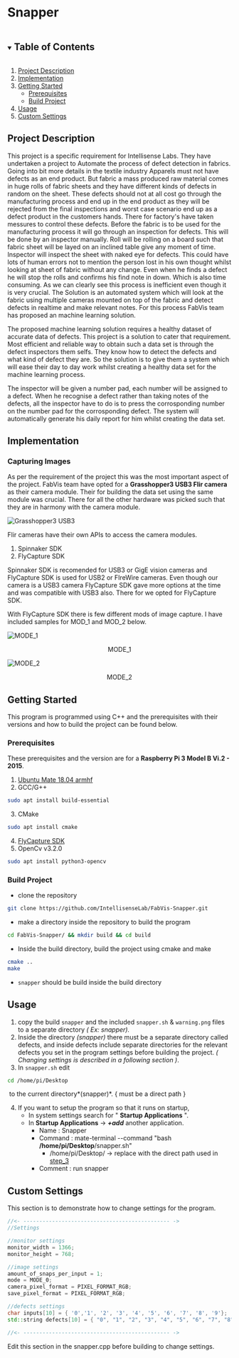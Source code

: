 # Snapper

<details open="open">
  <summary><h2 style="display: inline-block">Table of Contents</h2></summary>
  <ol>
    <li>
      <a href="#project-description">Project Description</a>
    </li>
    <li><a href="#implementation">Implementation</a></li>
    <li>
      <a href="#getting-started">Getting Started</a>
      <ul>
        <li><a href="#prerequisites">Prerequisites</a></li>
        <li><a href="#build-project">Build Project</a></li>
      </ul>
    </li>
    <li><a href="#usage">Usage</a></li>
    <li><a href="#custom-settings">Custom Settings</a></li>
  </ol>
</details>

## Project Description

This project is a specific requirement for Intellisense Labs. They have undertaken a project to Automate the process of defect detection in fabrics. Going into bit more details in the textile industry Apparels must not have defects as an end product. But fabric a mass produced raw material comes in huge rolls of fabric sheets and they have different kinds of defects in random on the sheet. These defects should not at all cost go through the manufacturing process and end up in the end product as they will be rejected from the final inspections and worst case scenario end up as a defect product in the customers hands. There for factory's have taken messures to control these defects. Before the fabric is to be used for the manufacturing process it will go through an inspection for defects. This will be done by an inspector manually. Roll will be rolling on a board such that fabric sheet will be layed on an inclined table give any moment of time. Inspector will inspect the sheet with naked eye for defects. This could have lots of human errors not to mention the person lost in his own thought whilst looking at sheet of fabric without any change. Even when he finds a defect he will stop the rolls and confirms his find note in down. Which is also time consuming. As we can clearly see this process is inefficient even though it is very crucial. The Solution is an automated system which will look at the fabric using multiple cameras mounted on top of the fabric and detect defects in realtime and make relevant notes. For this process FabVis team has proposed an machine learning solution.

The proposed machine learning solution requires a healthy dataset of accurate data of defects. This project is a solution to cater that requirement. Most efficient and reliable way to obtain such a data set is through the defect inspectors them selfs. They know how to detect the defects and what kind of defect they are. So the solution is to give them a system which will ease their day to day work whilst creating a healthy data set for the machine learning process.

The inspector will be given a number pad, each number will be assigned to a defect. When he recognise a defect rather than taking notes of the defects, all the inspector have to do is to press the corrosponding number on the number pad for the corrosponding defect. The system will automatically generate his daily report for him whilst creating the data set.

## Implementation

### Capturing Images

As per the requirement of the project this was the most important aspect of the project. FabVis team have opted for a **Grasshopper3 USB3 Flir camera** as their camera module. Their for building the data set using the same module was crucial. There for all the other hardware was picked such that they are in harmony with the camera module.

  ![Grasshopper3 USB3](resources/grasshopper3_frontback_usb.png)

Flir cameras have their own APIs to access the camera modules.
  1) Spinnaker SDK
  2) FlyCapture SDK

Spinnaker SDK is recomended for USB3 or GigE vision cameras and FlyCapture SDK is used for USB2 or FIreWire cameras. Even though our camera is a USB3 camera FlyCapture SDK gave more options at the time and was compatible with USB3 also. There for we opted for FlyCapture SDK.

With FlyCapture SDK there is few different mods of image capture. I have included samples for MOD_1 and MOD_2 below.

![MODE_1](resources/MODE_!.bmp)
<p align = "center">MODE_1</p>

![MODE_2](resources/MODE_2.bmp)
<p align = "center">MODE_2</p>

## Getting Started

This program is programmed using C++ and the prerequisites with their versions and how to build the project can be found below.

### Prerequisites

These prerequisites and the version are for a **Raspberry Pi 3 Model B Vi.2 - 2015**.

1. [Ubuntu Mate 18.04 armhf](https://releases.ubuntu-mate.org/archived/bionic/armhf/ubuntu-mate-18.04.2-beta1-desktop-armhf+raspi-ext4.img.xz)
2. GCC/G++

```sh
sudo apt install build-essential
```

3. CMake

```sh
sudo apt install cmake
```

4. [FlyCapture SDK](https://flir.app.boxcn.net/v/Flycapture2SDK/file/434084777399)
5. OpenCv v3.2.0

```sh
sudo apt install python3-opencv
```



### Build Project

- clone the repository

```sh
git clone https://github.com/IntellisenseLab/FabVis-Snapper.git
```

- make a directory inside the repository to build the program

```sh
cd FabVis-Snapper/ && mkdir build && cd build
```

- Inside the build directory, build the project using cmake and make

```sh
cmake ..
make
```

- `snapper` should be build inside the build directory



## Usage

1. copy the build `snapper` and the included `snapper.sh` & `warning.png` files to a separate directory *( Ex: snapper).*
2.  Inside the directory *(snapper)* there must be a separate directory called defects, and inside defects include separate directories for the relevant defects you set in the program settings before building the project. *( Changing settings is described in a following section )*.
3. In `snapper.sh` edit 

```sh
cd /home/pi/Desktop
```

​	to the current directory*(snapper)*. { must be a direct path }

4. If you want to setup the program so that it runs on startup,
   - In system settings search for " **Startup Applications** ".
   - In **Startup Applications** -> ***+add*** another application.
     - Name : Snapper
     - Command : mate-terminal --command "bash **/home/pi/Desktop**/snapper.sh"
       - /home/pi/Desktop/ -> replace with the direct path used in <u>step_3</u>
     - Comment : run snapper

## Custom Settings

This section is to demonstrate how to change settings for the program.

```c++
//<- ---------------------------------------------- ->
//Settings

//monitor settings
monitor_width = 1366;
monitor_height = 768;

//image settings
amount_of_snaps_per_input = 1;
mode = MODE_0;
camera_pixel_format = PIXEL_FORMAT_RGB;
save_pixel_format = PIXEL_FORMAT_RGB;

//defects settings
char inputs[10] = { '0','1', '2', '3', '4', '5', '6', '7', '8', '9'};
std::string defects[10] = { "0", "1", "2", "3", "4", "5", "6", "7", "8", "9"}; //defects should be the set for needed defects, NOTE: Relevent Directories must be created maually.

//<- ---------------------------------------------- ->
```
Edit this section in the snapper.cpp before building to change settings.